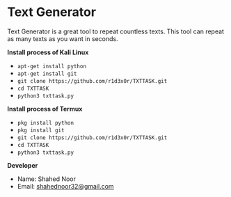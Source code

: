 # Text Generator

Text Generator is a great tool to repeat countless texts. This tool can repeat as many texts as you want in seconds.

**Install process of Kali Linux**
* `apt-get install python`
* `apt-get install git`
* `git clone https://github.com/r1d3x0r/TXTTASK.git`
* `cd TXTTASK`
* `python3 txttask.py`

**Install process of Termux**
* `pkg install python`
* `pkg install git`
* `git clone https://github.com/r1d3x0r/TXTTASK.git`
* `cd TXTTASK`
* `python3 txttask.py`

**Developer**
* Name: Shahed Noor
* Email: shahednoor32@gmail.com
